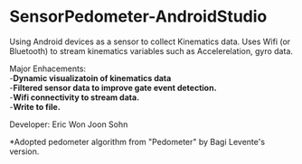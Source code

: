 # SensorPedometer-AndroidStudio

Using Android devices as a sensor to collect Kinematics data. 
Uses Wifi (or Bluetooth) to stream kinematics variables such as Accelerelation, gyro data. 

Major Enhacements:  
-<b>Dynamic visualizatoin of kinematics data </b><br> 
-<b>Filtered sensor data to improve gate event detection.  </b><br> 
-<b>Wifi connectivity to stream data.  </b><br> 
-<b>Write to file.  </b><br> 

Developer: Eric Won Joon Sohn

*Adopted pedometer algorithm from "Pedometer" by Bagi Levente's version. 
